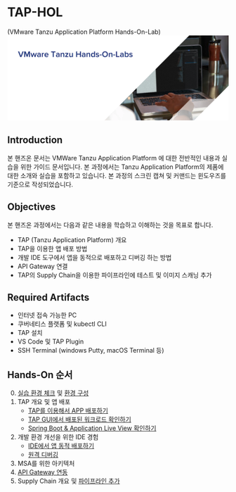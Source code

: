 # TAP-HOL

 (VMware Tanzu Application Platform Hands-On-Lab)
 ![](images/tanzu_hol_header_logo.png)

 ## Introduction
본 핸즈온 문서는 VMWare Tanzu Application Platform 에 대한 전반적인 내용과 실습을 위한 가이드 문서입니다. 본 과정에서는 Tanzu Application Platform의 제품에 대한 소개와 실습을 포함하고 있습니다. 
본 과정의 스크린 캡쳐 및 커맨드는 윈도우즈를 기준으로 작성되었습니다.

## Objectives
본 핸즈온 과정에서는 다음과 같은 내용을 학습하고 이해하는 것을 목표로 합니다.
* TAP (Tanzu Application Platform) 개요
* TAP을 이용한 앱 배포 방법
* 개발 IDE 도구에서 앱을 동적으로 배포하고 디버깅 하는 방법
* API Gateway 연결
* TAP의 Supply Chain을 이용한 파이프라인에 테스트 및 이미지 스캐닝 추가

## Required Artifacts
* 인터넷 접속 가능한 PC
* 쿠버네티스 플랫폼 및 kubectl CLI
* TAP 설치
* VS Code 및 TAP Plugin
* SSH Terminal (windows Putty, macOS Terminal 등)

## Hands-On 순서
0. [실습 환경 체크](docs/check.md) 및 [환경 구성](docs/configure.md)
1. TAP 개요 및 앱 배포
   * [TAP를 이용해서 APP 배포하기](docs/deploy-with-cli.md)
   * [TAP GUI에서 배포된 워크로드 확인하기](docs/gui.md)
   * [Spring Boot & Application Live View 확인하기](docs/alv.md)
2. 개발 환경 개선을 위한 IDE 경험
   * [IDE에서 앱 동적 배포하기](docs/deploy-in-ide.md)
   * [원격 디버깅](docs/remote-debugging.md)
3. MSA를 위한 아키텍처
4. [API Gateway 연동](docs/api-gw.md)
5. Supply Chain 개요 및 [파이프라인 추가](docs/scc.md)
